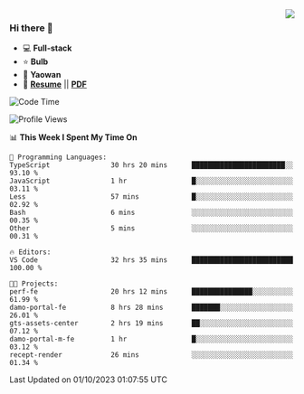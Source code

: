 <img align="right" src="https://github-readme-stats.vercel.app/api?username=LolipopJ&show_icons=true&count_private=true&hide_title=true&include_all_commits=true&theme=vue">

### Hi there 👋

- :computer: **Full-stack**
- :star: **Bulb**
- :pill: **Yaowan**
- :milky_way: [**Resume**](https://lolipopj.github.io/resume/) || [**PDF**](https://cdn.jsdelivr.net/gh/lolipopj/resume/export/resume-en.pdf)

<!--START_SECTION:waka-->
![Code Time](http://img.shields.io/badge/Code%20Time-1%2C749%20hrs%2040%20mins-blue)

![Profile Views](http://img.shields.io/badge/Profile%20Views-1-blue)

📊 **This Week I Spent My Time On** 

```text
💬 Programming Languages: 
TypeScript               30 hrs 20 mins      ███████████████████████░░   93.10 % 
JavaScript               1 hr                █░░░░░░░░░░░░░░░░░░░░░░░░   03.11 % 
Less                     57 mins             █░░░░░░░░░░░░░░░░░░░░░░░░   02.92 % 
Bash                     6 mins              ░░░░░░░░░░░░░░░░░░░░░░░░░   00.35 % 
Other                    5 mins              ░░░░░░░░░░░░░░░░░░░░░░░░░   00.31 % 

🔥 Editors: 
VS Code                  32 hrs 35 mins      █████████████████████████   100.00 % 

🐱‍💻 Projects: 
perf-fe                  20 hrs 12 mins      ███████████████░░░░░░░░░░   61.99 % 
damo-portal-fe           8 hrs 28 mins       ███████░░░░░░░░░░░░░░░░░░   26.01 % 
gts-assets-center        2 hrs 19 mins       ██░░░░░░░░░░░░░░░░░░░░░░░   07.12 % 
damo-portal-m-fe         1 hr                █░░░░░░░░░░░░░░░░░░░░░░░░   03.12 % 
recept-render            26 mins             ░░░░░░░░░░░░░░░░░░░░░░░░░   01.34 % 
```


 Last Updated on 01/10/2023 01:07:55 UTC
<!--END_SECTION:waka-->
